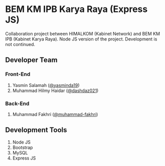 # BEM KM IPB Karya Raya (Express JS)
Collaboration project between HIMALKOM (Kabinet Network) and BEM KM IPB (Kabinet Karya Raya). Node JS version of the project. Development is not continued.

## Developer Team
### Front-End
1. Yasmin Salamah ([@yasminda19](https://github.com/yasminda19))
2. Muhammad Hilmy Haidar ([@dashdaz021](https://github.com/dashdaz021))

### Back-End
1. Muhammad Fakhri ([@muhammad-fakhri](https://github.com/muhammad-fakhri))

## Development Tools
1. Node JS
2. Bootstrap
3. MySQL
4. Express JS
